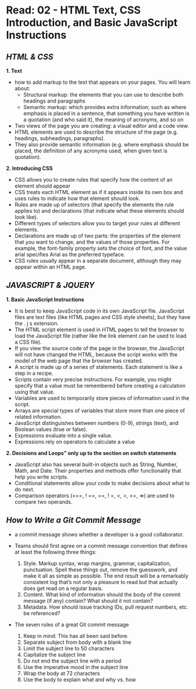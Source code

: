 # Read: 02 - HTML Text, CSS Introduction, and Basic JavaScript Instructions
## ***HTML & CSS***
**1. Text**
* how to add markup to the text that
appears on your pages. You will learn about:
    + Structural markup: the elements that you can use to
describe both headings and paragraphs
    + Semantic markup: which provides extra information; such
as where emphasis is placed in a sentence, that something
you have written is a quotation (and who said it), the
meaning of acronyms, and so on
* Two views of the page you are creating: a visual editor and a
code view.
* HTML elements are used to describe the structure of
the page (e.g. headings, subheadings, paragraphs).
* They also provide semantic information (e.g. where emphasis should be placed, the definition of any acronyms used, when given text is  quotation).

**2. Introducing CSS**
* CSS allows you to create rules that specify how the content of
an element should appear
* CSS treats each HTML element as if it appears inside
its own box and uses rules to indicate how that
element should look.
* Rules are made up of selectors (that specify the
elements the rule applies to) and declarations (that
indicate what these elements should look like).
* Different types of selectors allow you to target your
rules at different elements.
* Declarations are made up of two parts: the properties
of the element that you want to change, and the values
of those properties. For example, the font-family
property sets the choice of font, and the value arial
specifies Arial as the preferred typeface.
* CSS rules usually appear in a separate document,
although they may appear within an HTML page.

## ***JAVASCRIPT & JQUERY***
**1. Basic JavaScript Instructions**
* It is best to keep JavaScript code in its own JavaScript
file. JavaScript files are text files (like HTML pages and
CSS style sheets), but they have the . j s extension.
* The HTML script element is used in HTML pages
to tell the browser to load the JavaScript file (rather like
the link element can be used to load a CSS file).
* If you view the source code of the page in the browser,
the JavaScript will not have changed the HTML,
because the script works with the model of the web
page that the browser has created.
* A script is made up of a series of statements. Each
statement is like a step in a recipe.
* Scripts contain very precise instructions. For example,
you might specify that a value must be remembered
before creating a calculation using that value.
* Variables are used to temporarily store pieces of
information used in the script.
* Arrays are special types of variables that store more
than one piece of related information.
* JavaScript distinguishes between numbers (0-9),
strings (text), and Boolean values (true or false).
* Expressions evaluate into a single value.
* Expressions rely on operators to calculate a value

**2. Decisions and Loops” only up to the section on switch statements**
* JavaScript also has several built-in objects such as
String, Number, Math, and Date. Their properties and
methods offer functionality that help you write scripts.
* Conditional statements allow your code to make
decisions about what to do next.
* Comparison operators (===, ! ==, ==, ! =, <, >, <=, =>)
are used to compare two operands.

## ***How to Write a Git Commit Message***
* a commit message shows whether a developer is a good collaborator.
* Teams should first agree on a commit message convention that defines at least the following three things:
    1. Style. Markup syntax, wrap margins, grammar, capitalization, punctuation. Spell these things out, remove the guesswork, and make it all as simple as possible. The end result will be a remarkably consistent log that’s not only a pleasure to read but that actually does get read on a regular basis.
    2. Content. What kind of information should the body of the commit message (if any) contain? What should it not contain?
    3. Metadata. How should issue tracking IDs, pull request numbers, etc. be referenced?

* The seven rules of a great Git commit message
    1. Keep in mind: This has all been said before.
    2. Separate subject from body with a blank line
    3. Limit the subject line to 50 characters
    4. Capitalize the subject line
    5. Do not end the subject line with a period
    6. Use the imperative mood in the subject line
    7. Wrap the body at 72 characters
    8. Use the body to explain what and why vs. how
